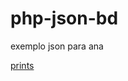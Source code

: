# php-json-bd
exemplo json para ana

<a href='https://drive.google.com/folderview?id=0B5NZTO_lK-2sczllVWdEQmRpNjg&usp=sharing'>prints</a>
